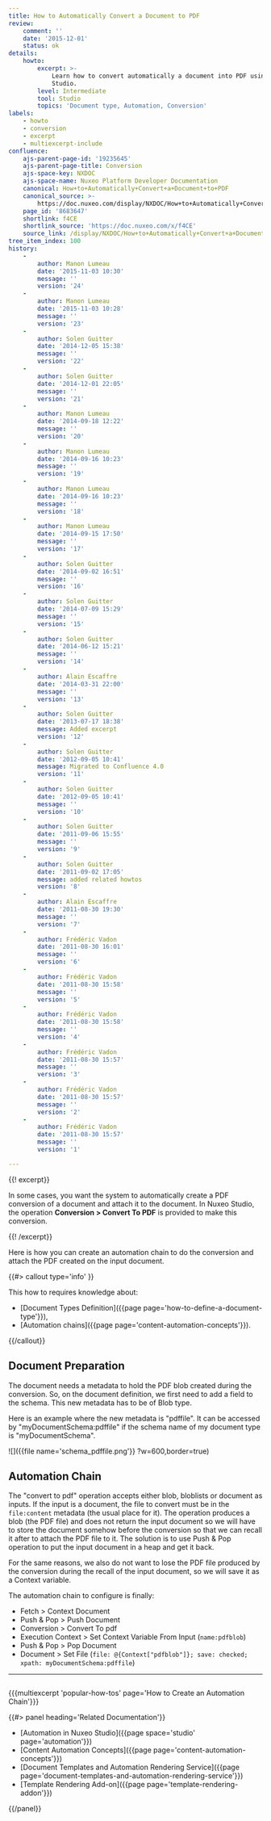 ```yaml
---
title: How to Automatically Convert a Document to PDF
review:
    comment: ''
    date: '2015-12-01'
    status: ok
details:
    howto:
        excerpt: >-
            Learn how to convert automatically a document into PDF using Nuxeo
            Studio.
        level: Intermediate
        tool: Studio
        topics: 'Document type, Automation, Conversion'
labels:
    - howto
    - conversion
    - excerpt
    - multiexcerpt-include
confluence:
    ajs-parent-page-id: '19235645'
    ajs-parent-page-title: Conversion
    ajs-space-key: NXDOC
    ajs-space-name: Nuxeo Platform Developer Documentation
    canonical: How+to+Automatically+Convert+a+Document+to+PDF
    canonical_source: >-
        https://doc.nuxeo.com/display/NXDOC/How+to+Automatically+Convert+a+Document+to+PDF
    page_id: '8683647'
    shortlink: f4CE
    shortlink_source: 'https://doc.nuxeo.com/x/f4CE'
    source_link: /display/NXDOC/How+to+Automatically+Convert+a+Document+to+PDF
tree_item_index: 100
history:
    -
        author: Manon Lumeau
        date: '2015-11-03 10:30'
        message: ''
        version: '24'
    -
        author: Manon Lumeau
        date: '2015-11-03 10:28'
        message: ''
        version: '23'
    -
        author: Solen Guitter
        date: '2014-12-05 15:38'
        message: ''
        version: '22'
    -
        author: Solen Guitter
        date: '2014-12-01 22:05'
        message: ''
        version: '21'
    -
        author: Manon Lumeau
        date: '2014-09-18 12:22'
        message: ''
        version: '20'
    -
        author: Manon Lumeau
        date: '2014-09-16 10:23'
        message: ''
        version: '19'
    -
        author: Manon Lumeau
        date: '2014-09-16 10:23'
        message: ''
        version: '18'
    -
        author: Manon Lumeau
        date: '2014-09-15 17:50'
        message: ''
        version: '17'
    -
        author: Solen Guitter
        date: '2014-09-02 16:51'
        message: ''
        version: '16'
    -
        author: Solen Guitter
        date: '2014-07-09 15:29'
        message: ''
        version: '15'
    -
        author: Solen Guitter
        date: '2014-06-12 15:21'
        message: ''
        version: '14'
    -
        author: Alain Escaffre
        date: '2014-03-31 22:00'
        message: ''
        version: '13'
    -
        author: Solen Guitter
        date: '2013-07-17 18:38'
        message: Added excerpt
        version: '12'
    -
        author: Solen Guitter
        date: '2012-09-05 10:41'
        message: Migrated to Confluence 4.0
        version: '11'
    -
        author: Solen Guitter
        date: '2012-09-05 10:41'
        message: ''
        version: '10'
    -
        author: Solen Guitter
        date: '2011-09-06 15:55'
        message: ''
        version: '9'
    -
        author: Solen Guitter
        date: '2011-09-02 17:05'
        message: added related howtos
        version: '8'
    -
        author: Alain Escaffre
        date: '2011-08-30 19:30'
        message: ''
        version: '7'
    -
        author: Frédéric Vadon
        date: '2011-08-30 16:01'
        message: ''
        version: '6'
    -
        author: Frédéric Vadon
        date: '2011-08-30 15:58'
        message: ''
        version: '5'
    -
        author: Frédéric Vadon
        date: '2011-08-30 15:58'
        message: ''
        version: '4'
    -
        author: Frédéric Vadon
        date: '2011-08-30 15:57'
        message: ''
        version: '3'
    -
        author: Frédéric Vadon
        date: '2011-08-30 15:57'
        message: ''
        version: '2'
    -
        author: Frédéric Vadon
        date: '2011-08-30 15:57'
        message: ''
        version: '1'

---
```

{{! excerpt}}

In some cases, you want the system to automatically create a PDF conversion of a document and attach it to the document. In Nuxeo Studio, the operation&nbsp;**Conversion > Convert To PDF**&nbsp;is provided to make this conversion.

{{! /excerpt}}

Here is how you can create an automation chain to do the conversion and attach the PDF created on the input document.

{{#> callout type='info' }}

This how to requires knowledge about:

*   [Document Types Definition]({{page page='how-to-define-a-document-type'}}),
*   [Automation chains]({{page page='content-automation-concepts'}}).

{{/callout}}

## Document Preparation

The document needs a metadata to hold the PDF blob created during the conversion. So, on the document definition, we first need to add a field to the schema. This new metadata has to be of Blob type.

Here is an example where the new metadata is "pdffile". It can be accessed by "myDocumentSchema:pdffile" if the schema name of my document type is "myDocumentSchema".

![]({{file name='schema_pdffile.png'}} ?w=600,border=true)

## Automation Chain

The "convert to pdf" operation accepts either blob, bloblists or document as inputs. If the input is a document, the file to convert must be in the `file:content` metadata (the usual place for it). The operation produces a blob (the PDF file) and does not return the input document so we will have to store the document somehow before the conversion so that we can recall it after to attach the PDF file to it. The solution is to use Push & Pop operation to put the input document in a heap and get it back.

For the same reasons, we also do not want to lose the PDF file produced by the conversion during the recall of the input document, so we will save it as a Context variable.

The automation chain to configure is finally:

*   Fetch > Context Document
*   Push & Pop > Push Document
*   Conversion > Convert To pdf
*   Execution Context > Set Context Variable From Input (`name:pdfblob`)
*   Push & Pop > Pop Document
*   Document > Set File (`file: @{Context["pdfblob"]}; save: checked; xpath: myDocumentSchema:pdffile`)

* * *

<div class="row" data-equalizer data-equalize-on="medium"><div class="column medium-6">

{{{multiexcerpt 'popular-how-tos' page='How to Create an Automation Chain'}}}

</div><div class="column medium-6">{{#> panel heading='Related Documentation'}}

*   [Automation in Nuxeo Studio]({{page space='studio' page='automation'}})
*   [Content Automation Concepts]({{page page='content-automation-concepts'}})
*   [Document Templates and Automation Rendering Service]({{page page='document-templates-and-automation-rendering-service'}})
*   [Template Rendering Add-on]({{page page='template-rendering-addon'}})

{{/panel}}</div></div>
